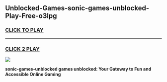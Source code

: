 
## Unblocked-Games-sonic-games-unblocked-Play-Free-o3lpg
<h3>
<a href="https://premium76.site?title=sonic-games-unblocked&ref=18A1">CLICK TO PLAY</a></h3>
<hr>

<h3>
<a href="https://premium76.site?title=sonic-games-unblocked&ref=18A1">CLICK 2 PLAY</a>
  
</h3>

<a href="https://premium76.site?title=sonic-games-unblocked&ref=18A1"><img src="https://clearcache.store/games.png"></a>


**sonic-games-unblocked games unblocked: Your Gateway to Fun and Accessible Online Gaming**

